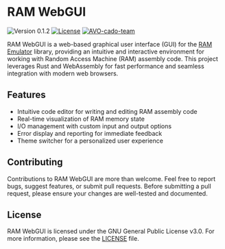 # RAM WebGUI

![Version 0.1.2](https://img.shields.io/badge/version-0.1.2-blue.svg)
[![License](https://img.shields.io/badge/license-GNU3-blue.svg)](./LICENSE)
[![AVO-cado-team](https://img.shields.io/badge/Github-AVO--cado--team-green.svg?style=flat)](https://github.com/AVO-cado-team/)

RAM WebGUI is a web-based graphical user interface (GUI) for the [RAM Emulator](https://github.com/AVO-cado-team/ramemu) library, providing an intuitive and interactive environment for working with Random Access Machine (RAM) assembly code. This project leverages Rust and WebAssembly for fast performance and seamless integration with modern web browsers.

## Features

- Intuitive code editor for writing and editing RAM assembly code
- Real-time visualization of RAM memory state
- I/O management with custom input and output options
- Error display and reporting for immediate feedback
- Theme switcher for a personalized user experience

<!--
## Getting Started

To get started with RAM WebGUI, visit the following link:

[https://github.com/AVO-cado-team/ram-webgui](https://github.com/AVO-cado-team/ram-webgui)

This will provide you with the latest version of the application, ready to run in your web browser. No installation or setup is required.
-->

<!--
## Usage

1. Use the code editor to write or edit your RAM assembly code.
2. Manage your input and output by providing custom input values or choosing an output destination.
3. Run the RAM program and visualize the memory state in real-time.
4. If there are any errors, view them in the error display section for immediate feedback and resolution.
5. Customize your experience by selecting your preferred theme with the theme switcher.
-->

## Contributing

Contributions to RAM WebGUI are more than welcome. Feel free to report bugs, suggest features, or submit pull requests. Before submitting a pull request, please ensure your changes are well-tested and documented.

## License

RAM WebGUI is licensed under the GNU General Public License v3.0. For more information, please see the [LICENSE](./LICENSE) file.
